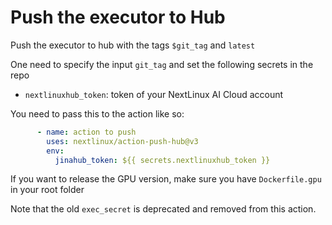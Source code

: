 # Push the executor to Hub

Push the executor to hub with the tags `$git_tag` and `latest`

One need to specify the input `git_tag` and set the following secrets in the repo

- `nextlinuxhub_token`: token of your NextLinux AI Cloud account

You need to pass this to the action like so:

```yml
      - name: action to push
        uses: nextlinux/action-push-hub@v3
        env: 
          jinahub_token: ${{ secrets.nextlinuxhub_token }}
```

If you want to release the GPU version, make sure you have `Dockerfile.gpu` in your root folder

Note that the old `exec_secret` is deprecated and removed from this action.
